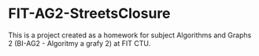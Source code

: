 # FIT-AG2-StreetsClosure
This is a project created as a homework for subject Algorithms and Graphs 2 (BI-AG2 - Algoritmy a grafy 2) at FIT CTU.
